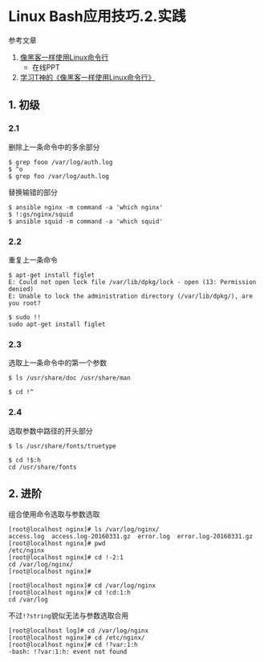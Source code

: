# Linux Bash应用技巧.2.实践

参考文章

1. [像黑客一样使用Linux命令行](https://talk.linuxtoy.org/using-cli/#1)
    - 在线PPT
2. [学习T神的《像黑客一样使用Linux命令行》](https://zlotus.github.io/2014/07/07/using-cli-like-a-hacker/)

## 1. 初级

### 2.1

删除上一条命令中的多余部分

```console
$ grep fooo /var/log/auth.log
$ ^o
$ grep foo /var/log/auth.log
```

替换输错的部分

```console
$ ansible nginx -m command -a 'which nginx'
$ !:gs/nginx/squid
$ ansible squid -m command -a 'which squid'
```

### 2.2 

重复上一条命令

```console
$ apt-get install figlet
E: Could not open lock file /var/lib/dpkg/lock - open (13: Permission denied)
E: Unable to lock the administration directory (/var/lib/dpkg/), are you root?

$ sudo !!
sudo apt-get install figlet
```

### 2.3

选取上一条命令中的第一个参数

```console
$ ls /usr/share/doc /usr/share/man

$ cd !^
```

### 2.4

选取参数中路径的开头部分

```console
$ ls /usr/share/fonts/truetype

$ cd !$:h
cd /usr/share/fonts
```

## 2. 进阶

组合使用命令选取与参数选取

```console
[root@localhost nginx]# ls /var/log/nginx/
access.log  access.log-20160331.gz  error.log  error.log-20160331.gz
[root@localhost nginx]# pwd
/etc/nginx
[root@localhost nginx]# cd !-2:1
cd /var/log/nginx/
[root@localhost nginx]#
```

```console
[root@localhost nginx]# cd /var/log/nginx
[root@localhost nginx]# cd !cd:1:h
cd /var/log
```

不过`!?string`貌似无法与参数选取合用

```console
[root@localhost log]# cd /var/log/nginx
[root@localhost nginx]# cd /etc/nginx/
[root@localhost nginx]# cd !?var:1:h
-bash: !?var:1:h: event not found
```
